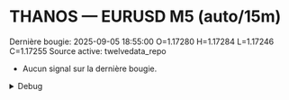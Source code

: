 # THANOS — EURUSD M5 (auto/15m)
Dernière bougie: 2025-09-05 18:55:00  O=1.17280  H=1.17284  L=1.17246  C=1.17255
Source active: twelvedata_repo

- Aucun signal sur la dernière bougie.

<details><summary>Debug</summary>

- TD_API_KEY manquant.

</details>